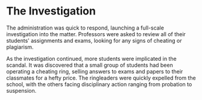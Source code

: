 # The Investigation

The administration was quick to respond, launching a full-scale investigation into the matter. Professors were asked to review all of their students' assignments and exams, looking for any signs of cheating or plagiarism. 

As the investigation continued, more students were implicated in the scandal. It was discovered that a small group of students had been operating a cheating ring, selling answers to exams and papers to their classmates for a hefty price. The ringleaders were quickly expelled from the school, with the others facing disciplinary action ranging from probation to suspension.